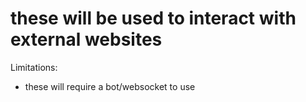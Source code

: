 # these will be used to interact with external websites

Limitations:

-   these will require a bot/websocket to use
